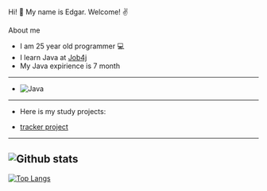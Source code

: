 Hi! 👋 My name is Edgar. Welcome! ✌️

About me


- I am 25 year old programmer 💻
- I learn Java at [Job4j](https://job4j.ru/)
- My Java expirience is 7 month
---
- ![Java](https://img.shields.io/badge/Java-%3E%3D1.5-green)
---
- Here is my study projects:


 
- [tracker project](https://github.com/EdgarDallakyan/job4j_tracker)
---
![Github stats](https://github-readme-stats.vercel.app/api?username=EdgarDallakyan&hide=stars,prs,issues,contribs)
---
[![Top Langs](https://github-readme-stats.vercel.app/api/top-langs/?username=EdgarDallakyan&layout=compact)](https://github.com/ShamRail/github-readme-stats)
